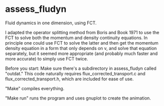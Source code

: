 # assess_fludyn
Fluid dynamics in one dimension, using FCT.

I adapted the operator splitting method from Boris and Book 1971 to use the FCT to solve both the momentum and density continuity equations. In principle one could use FCT to solve the latter and then get the momentum density equation in a form that only depends on v, and solve that equation separately, but it seemed more appropriate (and probably much faster and more accurate) to simply use FCT twice.

Before you start: Make sure there's a subdirectory in assess_fludyn called "outdat." This code naturally requires flux_corrected_transport.c and flux_corrected_transport.h, which are included for ease of use.

"Make" compiles everything.

"Make run" runs the program and uses gnuplot to create the animation.
